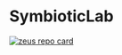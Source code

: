 # SymbioticLab

<a href="https://github.com/ml-energy/zeus">
  <picture>
    <source media="(prefers-color-scheme: dark)" srcset="https://github-readme-stats.vercel.app/api/pin/?username=ml-energy&repo=zeus&theme=github_dark&show_owner=true">
    <source media="(prefers-color-scheme: light)" srcset="https://github-readme-stats.vercel.app/api/pin/?username=ml-energy&repo=zeus&theme=default_repocard&show_owner=true">
    <img src="https://github-readme-stats.vercel.app/api/pin/?username=ml-energy&repo=zeus&theme=default_repocard&show_owner=true" alt="zeus repo card">
  </picture>
</a>
<!-- [![Zeus Card](https://github-readme-stats.vercel.app/api/pin/?username=ml-energy&repo=zeus&description_lines_count=2&show_owner=true)](https://github.com/ml-energy/zeus) -->
<!-- [![Oobleck Card](https://github-readme-stats.vercel.app/api/pin/?username=SymbioticLab&repo=Oobleck&description_lines_count=2)](https://github.com/SymbioticLab/Oobleck) -->
<!-- [![ModelKeeper Card](https://github-readme-stats.vercel.app/api/pin/?username=SymbioticLab&repo=ModelKeeper&description_lines_count=2)](https://github.com/SymbioticLab/ModelKeeper) -->
<!-- [![Aequitas Card](https://github-readme-stats.vercel.app/api/pin/?username=SymbioticLab&repo=Aequitas&description_lines_count=2)](https://github.com/SymbioticLab/Aequitas) -->
<!-- [![FedScale Card](https://github-readme-stats.vercel.app/api/pin/?username=SymbioticLab&repo=FedScale&description_lines_count=2)](https://github.com/SymbioticLab/FedScale) -->
<!-- [![Justitia Card](https://github-readme-stats.vercel.app/api/pin/?username=SymbioticLab&repo=Justitia&description_lines_count=2)](https://github.com/SymbioticLab/Justitia) -->
